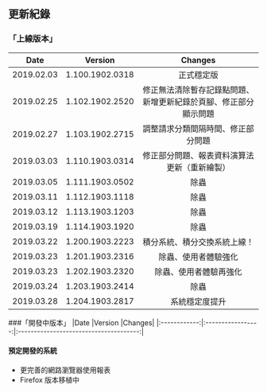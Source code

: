 ## 更新紀錄
### 「上線版本」
|Date    |Version    |Changes|
|:-------------:|:-----------------:|:------------------------------------------------------:|
|2019.02.03     |1.100.1902.0318    |正式穩定版  |
|2019.02.25     |1.102.1902.2520    |修正無法清除暫存記錄點問題、新增更新紀錄於頁腳、修正部分顯示問題   |
|2019.02.27     |1.103.1902.2715    |調整請求分類間隔時間、修正部分問題  |
|2019.03.03     |1.110.1903.0314    |修正部分問題、報表資料演算法更新（重新繪製） |
|2019.03.05     |1.111.1903.0502    |除蟲 |
|2019.03.11     |1.112.1903.1118    |除蟲 |
|2019.03.12     |1.113.1903.1203    |除蟲 |
|2019.03.19     |1.114.1903.1920    |除蟲 |
|2019.03.22     |1.200.1903.2223    |積分系統、積分交換系統上線！ |
|2019.03.23     |1.201.1903.2316    |除蟲、使用者體驗強化 |
|2019.03.23     |1.202.1903.2320    |除蟲、使用者體驗再強化 |
|2019.03.24     |1.203.1903.2414    |除蟲 |
|2019.03.28     |1.204.1903.2817    |系統穩定度提升    |

###「開發中版本」
|Date    |Version    |Changes|
|:------------:|:-----------------:|:--------------------------------------:|




#### 預定開發的系統
* 更完善的網路瀏覽器使用報表
* Firefox 版本移植中
